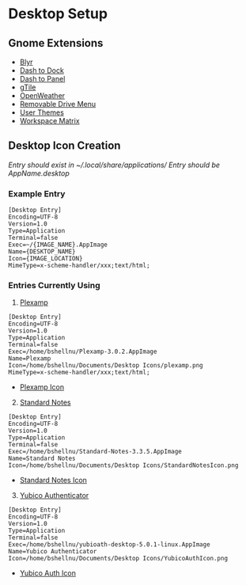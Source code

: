 # Desktop Setup

## Gnome Extensions

- [Blyr](https://extensions.gnome.org/extension/1251/blyr/)
- [Dash to Dock](https://micheleg.github.io/dash-to-dock/)
- [Dash to Panel](https://extensions.gnome.org/extension/1160/dash-to-panel/)
- [gTile](https://github.com/gTile)
- [OpenWeather](https://extensions.gnome.org/extension/750/openweather/)
- [Removable Drive Menu](https://extensions.gnome.org/extension/7/removable-drive-menu/)
- [User Themes](https://extensions.gnome.org/extension/19/user-themes/)
- [Workspace Matrix](https://extensions.gnome.org/extension/1485/workspace-matrix/)

## Desktop Icon Creation

_Entry should exist in ~/.local/share/applications/_
_Entry should be AppName.desktop_

### Example Entry

```
[Desktop Entry]
Encoding=UTF-8
Version=1.0
Type=Application
Terminal=false
Exec=~/{IMAGE_NAME}.AppImage
Name={DESKTOP_NAME}
Icon={IMAGE_LOCATION}
MimeType=x-scheme-handler/xxx;text/html;
```

### Entries Currently Using

1. [Plexamp](https://plexamp.com/#downloads)

```
[Desktop Entry]
Encoding=UTF-8
Version=1.0
Type=Application
Terminal=false
Exec=/home/bshellnu/Plexamp-3.0.2.AppImage
Name=Plexamp
Icon=/home/bshellnu/Documents/Desktop Icons/plexamp.png
MimeType=x-scheme-handler/xxx;text/html;
```

- [Plexamp Icon](https://github.com/BradNut/computer-setup-info/blob/master/linux/images/desktop-images/plexamp.png)

2. [Standard Notes](https://standardnotes.org/extensions?downloaded=linux)

```
[Desktop Entry]
Encoding=UTF-8
Version=1.0
Type=Application
Terminal=false
Exec=/home/bshellnu/Standard-Notes-3.3.5.AppImage
Name=Standard Notes
Icon=/home/bshellnu/Documents/Desktop Icons/StandardNotesIcon.png
```

- [Standard Notes Icon](https://github.com/BradNut/computer-setup-info/blob/master/linux/images/desktop-images/StandardNotesIcon.png)

3. [Yubico Authenticator](https://www.yubico.com/products/services-software/download/yubico-authenticator/#download_here)

```
[Desktop Entry]
Encoding=UTF-8
Version=1.0
Type=Application
Terminal=false
Exec=/home/bshellnu/yubioath-desktop-5.0.1-linux.AppImage
Name=Yubico Authenticator
Icon=/home/bshellnu/Documents/Desktop Icons/YubicoAuthIcon.png
```

- [Yubico Auth Icon](https://github.com/BradNut/computer-setup-info/blob/master/linux/images/desktop-images/YubicoAuthIcon.png)
